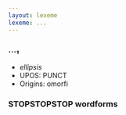 ```yaml
---
layout: lexeme
lexeme: ...
---
```


###  ...₁

* _ellipsis_
* UPOS:  PUNCT
* Origins: omorfi 


### STOPSTOPSTOP wordforms



